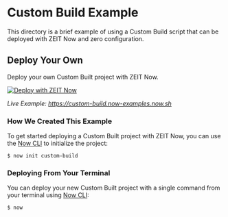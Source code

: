 # Custom Build Example

This directory is a brief example of using a Custom Build script that can be deployed with ZEIT Now and zero configuration.

## Deploy Your Own

Deploy your own Custom Built project with ZEIT Now.

[![Deploy with ZEIT Now](https://zeit.co/button)](https://zeit.co/import/project?template=https://github.com/zeit/now/tree/master/examples/custom-build)

_Live Example: https://custom-build.now-examples.now.sh_

### How We Created This Example

To get started deploying a Custom Built project with ZEIT Now, you can use the [Now CLI](https://zeit.co/download) to initialize the project:

```shell
$ now init custom-build
```

### Deploying From Your Terminal

You can deploy your new Custom Built project with a single command from your terminal using [Now CLI](https://zeit.co/download):

```shell
$ now
```
